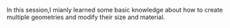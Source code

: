 
In this session,I mianly learned some basic knowledge about how to create multiple geometries and modify their size and material.
